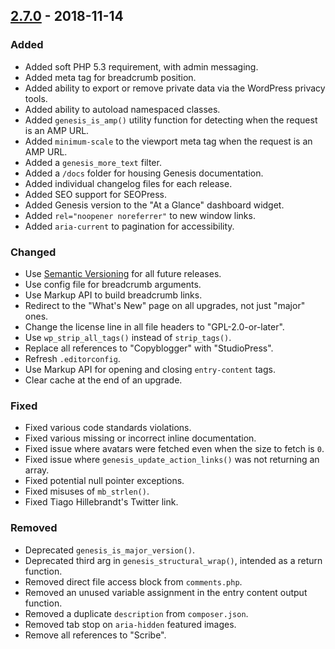 ## [2.7.0] - 2018-11-14
### Added
- Added soft PHP 5.3 requirement, with admin messaging.
- Added meta tag for breadcrumb position.
- Added ability to export or remove private data via the WordPress privacy tools.
- Added ability to autoload namespaced classes.
- Added `genesis_is_amp()` utility function for detecting when the request is an AMP URL.
- Added `minimum-scale` to the viewport meta tag when the request is an AMP URL.
- Added a `genesis_more_text` filter.
- Added a `/docs` folder for housing Genesis documentation.
- Added individual changelog files for each release.
- Added SEO support for SEOPress.
- Added Genesis version to the "At a Glance" dashboard widget.
- Added `rel="noopener noreferrer"` to new window links.
- Added `aria-current` to pagination for accessibility.

### Changed
- Use [Semantic Versioning](https://semver.org/) for all future releases.
- Use config file for breadcrumb arguments.
- Use Markup API to build breadcrumb links.
- Redirect to the "What's New" page on all upgrades, not just "major" ones.
- Change the license line in all file headers to "GPL-2.0-or-later".
- Use `wp_strip_all_tags()` instead of `strip_tags()`.
- Replace all references to "Copyblogger" with "StudioPress".
- Refresh `.editorconfig`.
- Use Markup API for opening and closing `entry-content` tags.
- Clear cache at the end of an upgrade.

### Fixed
- Fixed various code standards violations.
- Fixed various missing or incorrect inline documentation.
- Fixed issue where avatars were fetched even when the size to fetch is `0`.
- Fixed issue where `genesis_update_action_links()` was not returning an array.
- Fixed potential null pointer exceptions.
- Fixed misuses of `mb_strlen()`.
- Fixed Tiago Hillebrandt's Twitter link.

### Removed
- Deprecated `genesis_is_major_version()`.
- Deprecated third arg in `genesis_structural_wrap()`, intended as a return function.
- Removed direct file access block from `comments.php`.
- Removed an unused variable assignment in the entry content output function.
- Removed a duplicate `description` from `composer.json`.
- Removed tab stop on `aria-hidden` featured images.
- Remove all references to "Scribe".

[2.7.0]: https://github.com/studiopress/genesis/compare/2.6.1...2.7.0
